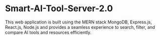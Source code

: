 # Smart-AI-Tool-Server-2.0
This web application is built using the MERN stack MongoDB, Express.js, React.js, Node.js and provides a seamless experience to search, filter, and compare AI tools and resources efficiently.
